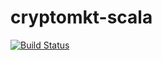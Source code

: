 cryptomkt-scala
========
[![Build Status](https://travis-ci.org/ppbustamante/cryptomkt-scala.svg?branch=develop)](https://travis-ci.org/ppbustamante/cryptomkt-scala)
